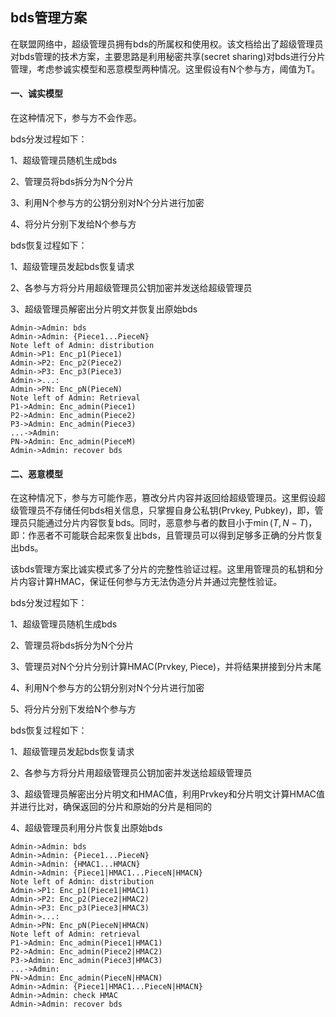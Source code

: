 ## bds管理方案

在联盟网络中，超级管理员拥有bds的所属权和使用权。该文档给出了超级管理员对bds管理的技术方案，主要思路是利用秘密共享(secret sharing)对bds进行分片管理，考虑参诚实模型和恶意模型两种情况。这里假设有N个参与方，阈值为T。

#### 一、诚实模型

在这种情况下，参与方不会作恶。

bds分发过程如下：

1、超级管理员随机生成bds

2、管理员将bds拆分为N个分片

3、利用N个参与方的公钥分别对N个分片进行加密

4、将分片分别下发给N个参与方

bds恢复过程如下：

1、超级管理员发起bds恢复请求

2、各参与方将分片用超级管理员公钥加密并发送给超级管理员

3、超级管理员解密出分片明文并恢复出原始bds

```sequence
Admin->Admin: bds
Admin->Admin: {Piece1...PieceN}
Note left of Admin: distribution
Admin->P1: Enc_p1(Piece1)
Admin->P2: Enc_p2(Piece2)
Admin->P3: Enc_p3(Piece3)
Admin->...:
Admin->PN: Enc_pN(PieceN)
Note left of Admin: Retrieval
P1->Admin: Enc_admin(Piece1)
P2->Admin: Enc_admin(Piece2)
P3->Admin: Enc_admin(Piece3)
...->Admin:
PN->Admin: Enc_admin(PieceM)
Admin->Admin: recover bds
```



#### 二、恶意模型

在这种情况下，参与方可能作恶，篡改分片内容并返回给超级管理员。这里假设超级管理员不存储任何bds相关信息，只掌握自身公私钥(Prvkey, Pubkey)，即，管理员只能通过分片内容恢复bds。同时，恶意参与者的数目小于$\min(T, N-T)$，即：作恶者不可能联合起来恢复出bds，且管理员可以得到足够多正确的分片恢复出bds。

该bds管理方案比诚实模式多了分片的完整性验证过程。这里用管理员的私钥和分片内容计算HMAC，保证任何参与方无法伪造分片并通过完整性验证。

bds分发过程如下：

1、超级管理员随机生成bds

2、管理员将bds拆分为N个分片

3、管理员对N个分片分别计算HMAC(Prvkey, Piece)，并将结果拼接到分片末尾

4、利用N个参与方的公钥分别对N个分片进行加密

5、将分片分别下发给N个参与方

bds恢复过程如下：

1、超级管理员发起bds恢复请求

2、各参与方将分片用超级管理员公钥加密并发送给超级管理员

3、超级管理员解密出分片明文和HMAC值，利用Prvkey和分片明文计算HMAC值并进行比对，确保返回的分片和原始的分片是相同的

4、超级管理员利用分片恢复出原始bds

```sequence
Admin->Admin: bds
Admin->Admin: {Piece1...PieceN}
Admin->Admin: {HMAC1...HMACN}
Admin->Admin: {Piece1|HMAC1...PieceN|HMACN}
Note left of Admin: distribution
Admin->P1: Enc_p1(Piece1|HMAC1)
Admin->P2: Enc_p2(Piece2|HMAC2)
Admin->P3: Enc_p3(Piece3|HMAC3)
Admin->...:
Admin->PN: Enc_pN(PieceN|HMACN)
Note left of Admin: retrieval
P1->Admin: Enc_admin(Piece1|HMAC1)
P2->Admin: Enc_admin(Piece2|HMAC2)
P3->Admin: Enc_admin(Piece3|HMAC3)
...->Admin: 
PN->Admin: Enc_admin(PieceN|HMACN)
Admin->Admin: {Piece1|HMAC1...PieceN|HMACN}
Admin->Admin: check HMAC
Admin->Admin: recover bds
```
